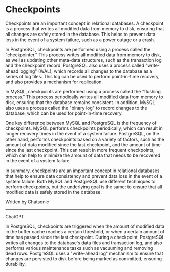 # Checkpoints

Checkpoints are an important concept in relational databases. A checkpoint is a process that writes all modified data from memory to disk, ensuring that all changes are safely stored in the database. This helps to prevent data loss in the event of a system failure, such as a power outage or a crash.

In PostgreSQL, checkpoints are performed using a process called the "checkpointer." This process writes all modified data from memory to disk, as well as updating other meta-data structures, such as the transaction log and the checkpoint record. PostgreSQL also uses a process called "write-ahead logging" (WAL), which records all changes to the database as a series of log files. This log can be used to perform point-in-time recovery, and also provides a mechanism for replication.

In MySQL, checkpoints are performed using a process called the "flushing process." This process periodically writes all modified data from memory to disk, ensuring that the database remains consistent. In addition, MySQL also uses a process called the "binary log" to record changes to the database, which can be used for point-in-time recovery.

One key difference between MySQL and PostgreSQL is the frequency of checkpoints. MySQL performs checkpoints periodically, which can result in longer recovery times in the event of a system failure. PostgreSQL, on the other hand, performs checkpoints based on a variety of factors, such as the amount of data modified since the last checkpoint, and the amount of time since the last checkpoint. This can result in more frequent checkpoints, which can help to minimize the amount of data that needs to be recovered in the event of a system failure.

In summary, checkpoints are an important concept in relational databases that help to ensure data consistency and prevent data loss in the event of a system failure. Both MySQL and PostgreSQL use different techniques to perform checkpoints, but the underlying goal is the same: to ensure that all modified data is safely stored in the database.

Written by Chatsonic

---

ChatGPT

In PostgreSQL, checkpoints are triggered when the amount of modified data in the buffer cache reaches a certain threshold, or when a certain amount of time has passed since the last checkpoint. During a checkpoint, PostgreSQL writes all changes to the database's data files and transaction log, and also performs various maintenance tasks such as vacuuming and removing dead rows. PostgreSQL uses a "write-ahead log" mechanism to ensure that changes are persisted to disk before being marked as committed, ensuring durability.
